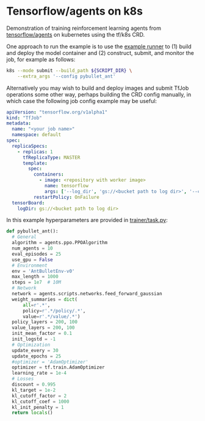 # Tensorflow/agents on k8s

Demonstration of training reinforcement learning agents from [tensorflow/agents](https://github.com/tensorflow/agents) on kubernetes using the tf/k8s CRD.

One approach to run the example is to use the [example runner](https://github.com/tensorflow/k8s/tree/master/py/k8s) to (1) build and deploy the model container and (2) construct, submit, and monitor the job, for example as follows:

```bash
k8s --mode submit --build_path ${SCRIPT_DIR} \
    --extra_args '--config pybullet_ant'
```

Alternatively you may wish to build and deploy images and submit TfJob operations some other way, perhaps building the CRD config manually, in which case the following job config example may be useful:

```yaml
apiVersion: "tensorflow.org/v1alpha1"
kind: "TfJob"
metadata:
  name: "<your job name>"
  namespace: default
spec:
  replicaSpecs:
    - replicas: 1
      tfReplicaType: MASTER
      template:
        spec:
          containers:
            - image: <repository with worker image>
              name: tensorflow
              args: ['--log_dir', 'gs://<bucket path to log dir>', '--config', 'pybullet_ant']
          restartPolicy: OnFailure
  tensorBoard:
    logDir: gs://<bucket path to log dir>
```

In this example hyperparameters are provided in [trainer/task.py](https://github.com/tensorflow/k8s/tree/master/examples/agents/trainer/task.py):

```python
def pybullet_ant():
  # General
  algorithm = agents.ppo.PPOAlgorithm
  num_agents = 10
  eval_episodes = 25
  use_gpu = False
  # Environment
  env = 'AntBulletEnv-v0'
  max_length = 1000
  steps = 1e7  # 10M
  # Network
  network = agents.scripts.networks.feed_forward_gaussian
  weight_summaries = dict(
      all=r'.*',
      policy=r'.*/policy/.*',
      value=r'.*/value/.*')
  policy_layers = 200, 100
  value_layers = 200, 100
  init_mean_factor = 0.1
  init_logstd = -1
  # Optimization
  update_every = 30
  update_epochs = 25
  #optimizer = 'AdamOptimizer'
  optimizer = tf.train.AdamOptimizer
  learning_rate = 1e-4
  # Losses
  discount = 0.995
  kl_target = 1e-2
  kl_cutoff_factor = 2
  kl_cutoff_coef = 1000
  kl_init_penalty = 1
  return locals()
```
